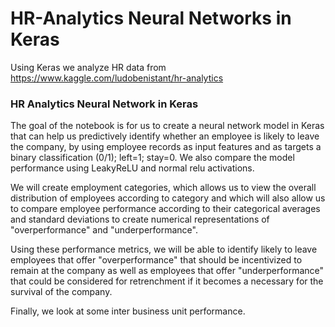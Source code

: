 # HR-Analytics Neural Networks in Keras
Using Keras we analyze HR data from https://www.kaggle.com/ludobenistant/hr-analytics

### HR Analytics Neural Network in Keras
The goal of the notebook is for us to create a neural network model in Keras that can help us predictively identify whether an employee is likely to leave the company, by using employee records as input features and as targets a binary classification (0/1); left=1; stay=0. We also compare the model performance using LeakyReLU and normal relu activations.

We will create employment categories, which allows us to view the overall distribution of employees according to category and which will also allow us to compare employee performance according to their categorical averages and standard deviations to create numerical representations of "overperformance" and "underperformance".

Using these performance metrics, we will be able to identify likely to leave employees that offer "overperformance" that should be incentivized to remain at the company as well as employees that offer "underperformance" that could be considered for retrenchment if it becomes a necessary for the survival of the company.

Finally, we look at some inter business unit performance.

